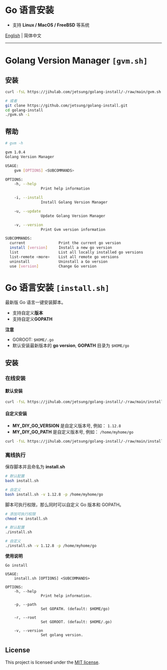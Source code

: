 # Go 语言安装

- 支持 **Linux / MacOS / FreeBSD** 等系统

[English](./README.md) | 简体中文

---

# Golang Version Manager `[gvm.sh]`

## 安装

```bash
curl -fsL https://jihulab.com/jetsung/golang-install/-/raw/main/gvm.sh | bash -s -- -i

# 或者
git clone https://github.com/jetsung/golang-install.git
cd golang-install
./gvm.sh -i
```

## 帮助

```bash
# gvm -h

gvm 1.0.4
Golang Version Manager

USAGE:
    gvm [OPTIONS] <SUBCOMMANDS>

OPTIONS:
    -h, --help
                Print help information

    -i, --install
                Install Golang Version Manager

    -u, --update
                Update Golang Version Manager

    -v, --version
                Print Gvm version information

SUBCOMMANDS:
  current               Print the current go version
  install [version]     Install a new go version
  list                  List all locally installed go versions
  list-remote <more>    List all remote go versions
  uninstall             Uninstall a Go version
  use [version]         Change Go version
```

# Go 语言安装 `[install.sh]`

最新版 Go 语言一键安装脚本。

- 支持自定义**版本**
- 支持自定义**GOPATH**

**注意**

- GOROOT: `$HOME/.go`
- 默认安装最新版本的 **go version**, **GOPATH** 目录为 `$HOME/go`

## 安装

### 在线安装

#### 默认安装

```sh
curl -fsL https://jihulab.com/jetsung/golang-install/-/raw/main/install.sh | bash
```

#### 自定义安装

- **MY_DIY_GO_VERSION** 是自定义版本号, 例如： `1.12.8`
- **MY_DIY_GO_PATH** 是自定义版本号, 例如： `/home/myhome/go`

```sh
curl -fsL https://jihulab.com/jetsung/golang-install/-/raw/main/install.sh | bash -s -- -v MY_DIY_GO_VERSION -p MY_DIY_GO_PATH
```

### 离线执行

保存脚本并且命名为 **install.sh**

```sh
# 默认配置
bash install.sh

# 自定义
bash install.sh -v 1.12.8 -p /home/myhome/go
```

脚本可执行权限，那么同时可以自定义 Go 版本和 GOPATH。

```sh
# 添加可执行权限
chmod +x install.sh

# 默认配置
./install.sh

# 自定义
./install.sh -v 1.12.8 -p /home/myhome/go
```

**使用说明**

```
Go install

USAGE:
    install.sh [OPTIONS] <SUBCOMMANDS>

OPTIONS:
    -h, --help
                Print help information.

    -p, --path
                Set GOPATH. (default: $HOME/go)

    -r, --root
                Set GOROOT. (default: $HOME/.go)

    -v, --version
                Set golang version.

```

## License

This project is licensed under the [MIT license](./LICENSE).
